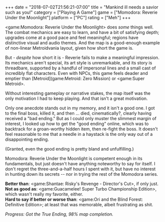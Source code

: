 +++
date = "2018-07-02T21:56:21-07:00"
title = "Mankind ill needs a savior such as you!"
category = ["Playing A Game"]
game = ["Momodora: Reverie Under the Moonlight"]
platform = ["PC"]
rating = ["Meh"]
+++

<game:Momodora: Reverie Under the Moonlight> does <i>some</i> things well.  The combat mechanics are easy to learn, and have a bit of satisfying depth; upgrades come at a good pace and feel meaningful; regions have distinctive visual and audio themes.  And the map is a good-enough example of non-linear Metroidvania layout, given how short the game is.

But - <i>despite</i> how short it is - Reverie fails to make a meaningful impression.  Its mechanics aren't special, its art style is unremarkable, and its story is threadbare, supported by a handful of impersonal lines and a small cast of incredibly flat characters.  Even with NPCs, this game feels deader and emptier than [Metroid](game:Metroid: Zero Mission) or <game:Super Metroid>.

Without interesting gameplay or narrative stakes, the map itself was the only motivation I had to keep playing.  And that isn't a great motivation.

Only one anecdote stands out in my memory, and it isn't a good one.  I got to the final boss, killed it, and then ... died, cinematically?, clearly having received a "bad ending."  But as I could only muster the slimmest margin of interest, I looked up how to get the "good ending" online, which was to backtrack for a groan-worthy hidden item, then re-fight the boss.  It doesn't feel reasonable to me that a needle in a haystack is the only way out of a disappointing ending.

(Granted, even the good ending is pretty bland and unfulfilling.)

Momodora: Reverie Under the Moonlight is competent enough in its fundamentals, but just doesn't have anything noteworthy to say for itself.  I don't regret the three-and-a-half hours I spent with it, but have no interest in hunting down its secrets -- nor in trying the rest of the Momodora series.

<b>Better than</b>: <game:Shantae: Risky's Revenge - Director's Cut>, if only just.  
<b>Not as good as</b>: <game:Guacamelee! Super Turbo Championship Edition>, which wasn't really my favorite, either.  
<b>Hard to say if better or worse than</b>: <game:Ori and the Blind Forest: Definitive Edition>; at least that was memorable, albeit frustrating as shit.

<i>Progress: Got the True Ending, 98% map completion.</i>
